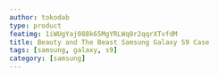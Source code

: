 ```yaml
---
author: tokodab
type: product
featimg: 1iWUgYaj088k65MgYRLWq8r2qqrXTvfdM
title: Beauty and The Beast Samsung Galaxy S9 Case
tags: [samsung, galaxy, s9]
category: [samsung]
---
```

